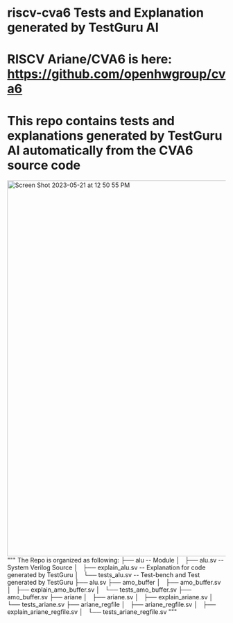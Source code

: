 # riscv-cva6 Tests and Explanation generated by TestGuru AI
# RISCV Ariane/CVA6 is here: https://github.com/openhwgroup/cva6
# This repo contains tests and explanations generated by TestGuru AI automatically from the CVA6 source code
<img width="865" alt="Screen Shot 2023-05-21 at 12 50 55 PM" src="https://github.com/testguruai/riscv-cva6/assets/132442834/699ab4b1-0d30-43a3-91e6-fa6697b5d13d">
"""
The Repo is organized as following:
├── alu                  -- Module
│   ├── alu.sv           -- System Verilog Source
│   ├── explain_alu.sv   -- Explanation for code generated by TestGuru
│   └── tests_alu.sv     -- Test-bench and Test generated by TestGuru
├── alu.sv
├── amo_buffer
│   ├── amo_buffer.sv
│   ├── explain_amo_buffer.sv
│   └── tests_amo_buffer.sv
├── amo_buffer.sv
├── ariane
│   ├── ariane.sv
│   ├── explain_ariane.sv
│   └── tests_ariane.sv
├── ariane_regfile
│   ├── ariane_regfile.sv
│   ├── explain_ariane_regfile.sv
│   └── tests_ariane_regfile.sv
"""
